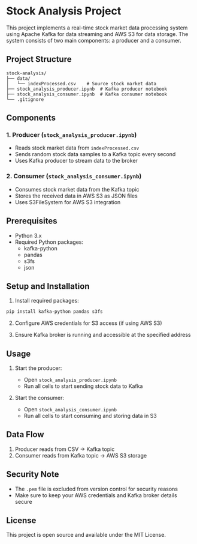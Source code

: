 # Stock Analysis Project

This project implements a real-time stock market data processing system using Apache Kafka for data streaming and AWS S3 for data storage. The system consists of two main components: a producer and a consumer.

## Project Structure

```
stock-analysis/
├── data/
│   └── indexProcessed.csv    # Source stock market data
├── stock_analysis_producer.ipynb  # Kafka producer notebook
├── stock_analysis_consumer.ipynb  # Kafka consumer notebook
└── .gitignore
```

## Components

### 1. Producer (`stock_analysis_producer.ipynb`)
- Reads stock market data from `indexProcessed.csv`
- Sends random stock data samples to a Kafka topic every second
- Uses Kafka producer to stream data to the broker

### 2. Consumer (`stock_analysis_consumer.ipynb`)
- Consumes stock market data from the Kafka topic
- Stores the received data in AWS S3 as JSON files
- Uses S3FileSystem for AWS S3 integration

## Prerequisites

- Python 3.x
- Required Python packages:
  - kafka-python
  - pandas
  - s3fs
  - json

## Setup and Installation

1. Install required packages:
```bash
pip install kafka-python pandas s3fs
```

2. Configure AWS credentials for S3 access (if using AWS S3)

3. Ensure Kafka broker is running and accessible at the specified address

## Usage

1. Start the producer:
   - Open `stock_analysis_producer.ipynb`
   - Run all cells to start sending stock data to Kafka

2. Start the consumer:
   - Open `stock_analysis_consumer.ipynb`
   - Run all cells to start consuming and storing data in S3

## Data Flow

1. Producer reads from CSV → Kafka topic
2. Consumer reads from Kafka topic → AWS S3 storage

## Security Note

- The `.pem` file is excluded from version control for security reasons
- Make sure to keep your AWS credentials and Kafka broker details secure

## License

This project is open source and available under the MIT License. 